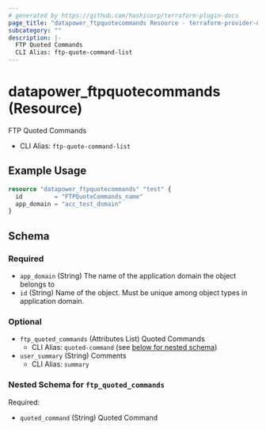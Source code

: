 ```yaml
---
# generated by https://github.com/hashicorp/terraform-plugin-docs
page_title: "datapower_ftpquotecommands Resource - terraform-provider-datapower"
subcategory: ""
description: |-
  FTP Quoted Commands
  CLI Alias: ftp-quote-command-list
---
```


# datapower_ftpquotecommands (Resource)

FTP Quoted Commands
  - CLI Alias: `ftp-quote-command-list`

## Example Usage

```terraform
resource "datapower_ftpquotecommands" "test" {
  id         = "FTPQuoteCommands_name"
  app_domain = "acc_test_domain"
}
```

<!-- schema generated by tfplugindocs -->
## Schema

### Required

- `app_domain` (String) The name of the application domain the object belongs to
- `id` (String) Name of the object. Must be unique among object types in application domain.

### Optional

- `ftp_quoted_commands` (Attributes List) Quoted Commands
  - CLI Alias: `quoted-command` (see [below for nested schema](#nestedatt--ftp_quoted_commands))
- `user_summary` (String) Comments
  - CLI Alias: `summary`

<a id="nestedatt--ftp_quoted_commands"></a>
### Nested Schema for `ftp_quoted_commands`

Required:

- `quoted_command` (String) Quoted Command
